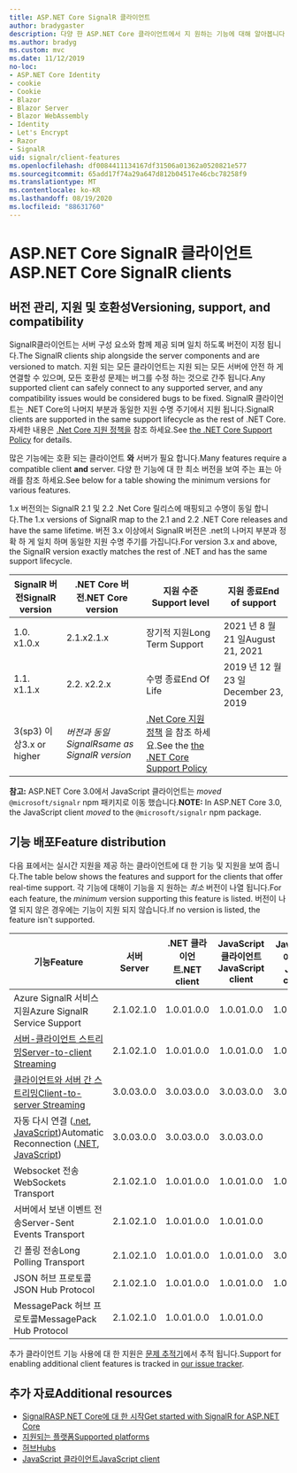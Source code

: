```yaml
---
title: ASP.NET Core SignalR 클라이언트
author: bradygaster
description: 다양 한 ASP.NET Core 클라이언트에서 지 원하는 기능에 대해 알아봅니다 SignalR .
ms.author: bradyg
ms.custom: mvc
ms.date: 11/12/2019
no-loc:
- ASP.NET Core Identity
- cookie
- Cookie
- Blazor
- Blazor Server
- Blazor WebAssembly
- Identity
- Let's Encrypt
- Razor
- SignalR
uid: signalr/client-features
ms.openlocfilehash: df0084411134167df31506a01362a0520821e577
ms.sourcegitcommit: 65add17f74a29a647d812b04517e46cbc78258f9
ms.translationtype: MT
ms.contentlocale: ko-KR
ms.lasthandoff: 08/19/2020
ms.locfileid: "88631760"
---
```

# <a name="aspnet-core-no-locsignalr-clients"></a><span data-ttu-id="1591b-103">ASP.NET Core SignalR 클라이언트</span><span class="sxs-lookup"><span data-stu-id="1591b-103">ASP.NET Core SignalR clients</span></span>

## <a name="versioning-support-and-compatibility"></a><span data-ttu-id="1591b-104">버전 관리, 지원 및 호환성</span><span class="sxs-lookup"><span data-stu-id="1591b-104">Versioning, support, and compatibility</span></span>

<span data-ttu-id="1591b-105">SignalR클라이언트는 서버 구성 요소와 함께 제공 되며 일치 하도록 버전이 지정 됩니다.</span><span class="sxs-lookup"><span data-stu-id="1591b-105">The SignalR clients ship alongside the server components and are versioned to match.</span></span> <span data-ttu-id="1591b-106">지원 되는 모든 클라이언트는 지원 되는 모든 서버에 안전 하 게 연결할 수 있으며, 모든 호환성 문제는 버그를 수정 하는 것으로 간주 됩니다.</span><span class="sxs-lookup"><span data-stu-id="1591b-106">Any supported client can safely connect to any supported server, and any compatibility issues would be considered bugs to be fixed.</span></span> <span data-ttu-id="1591b-107">SignalR 클라이언트는 .NET Core의 나머지 부분과 동일한 지원 수명 주기에서 지원 됩니다.</span><span class="sxs-lookup"><span data-stu-id="1591b-107">SignalR clients are supported in the same support lifecycle as the rest of .NET Core.</span></span> <span data-ttu-id="1591b-108">자세한 내용은 [.Net Core 지원 정책을](https://dotnet.microsoft.com/platform/support/policy/dotnet-core) 참조 하세요.</span><span class="sxs-lookup"><span data-stu-id="1591b-108">See [the .NET Core Support Policy](https://dotnet.microsoft.com/platform/support/policy/dotnet-core) for details.</span></span>

<span data-ttu-id="1591b-109">많은 기능에는 호환 되는 클라이언트 **와** 서버가 필요 합니다.</span><span class="sxs-lookup"><span data-stu-id="1591b-109">Many features require a compatible client **and** server.</span></span> <span data-ttu-id="1591b-110">다양 한 기능에 대 한 최소 버전을 보여 주는 표는 아래를 참조 하세요.</span><span class="sxs-lookup"><span data-stu-id="1591b-110">See below for a table showing the minimum versions for various features.</span></span>

<span data-ttu-id="1591b-111">1.x 버전의는 SignalR 2.1 및 2.2 .Net Core 릴리스에 매핑되고 수명이 동일 합니다.</span><span class="sxs-lookup"><span data-stu-id="1591b-111">The 1.x versions of SignalR map to the 2.1 and 2.2 .NET Core releases and have the same lifetime.</span></span> <span data-ttu-id="1591b-112">버전 3.x 이상에서 SignalR 버전은 .net의 나머지 부분과 정확 하 게 일치 하며 동일한 지원 수명 주기를 가집니다.</span><span class="sxs-lookup"><span data-stu-id="1591b-112">For version 3.x and above, the SignalR version exactly matches the rest of .NET and has the same support lifecycle.</span></span>

| <span data-ttu-id="1591b-113">SignalR 버전</span><span class="sxs-lookup"><span data-stu-id="1591b-113">SignalR version</span></span> | <span data-ttu-id="1591b-114">.NET Core 버전</span><span class="sxs-lookup"><span data-stu-id="1591b-114">.NET Core version</span></span> | <span data-ttu-id="1591b-115">지원 수준</span><span class="sxs-lookup"><span data-stu-id="1591b-115">Support level</span></span> | <span data-ttu-id="1591b-116">지원 종료</span><span class="sxs-lookup"><span data-stu-id="1591b-116">End of support</span></span> |
| - | - | - | - |
| <span data-ttu-id="1591b-117">1.0. x</span><span class="sxs-lookup"><span data-stu-id="1591b-117">1.0.x</span></span> | <span data-ttu-id="1591b-118">2.1.x</span><span class="sxs-lookup"><span data-stu-id="1591b-118">2.1.x</span></span> | <span data-ttu-id="1591b-119">장기적 지원</span><span class="sxs-lookup"><span data-stu-id="1591b-119">Long Term Support</span></span> | <span data-ttu-id="1591b-120">2021 년 8 월 21 일</span><span class="sxs-lookup"><span data-stu-id="1591b-120">August 21, 2021</span></span> |
| <span data-ttu-id="1591b-121">1.1. x</span><span class="sxs-lookup"><span data-stu-id="1591b-121">1.1.x</span></span> | <span data-ttu-id="1591b-122">2.2. x</span><span class="sxs-lookup"><span data-stu-id="1591b-122">2.2.x</span></span> | <span data-ttu-id="1591b-123">수명 종료</span><span class="sxs-lookup"><span data-stu-id="1591b-123">End Of Life</span></span> | <span data-ttu-id="1591b-124">2019 년 12 월 23 일</span><span class="sxs-lookup"><span data-stu-id="1591b-124">December 23, 2019</span></span> |
| <span data-ttu-id="1591b-125">3(sp3) 이상</span><span class="sxs-lookup"><span data-stu-id="1591b-125">3.x or higher</span></span> | <span data-ttu-id="1591b-126">*버전과 동일 SignalR*</span><span class="sxs-lookup"><span data-stu-id="1591b-126">*same as SignalR version*</span></span> | <span data-ttu-id="1591b-127">[.Net Core 지원 정책](https://dotnet.microsoft.com/platform/support/policy/dotnet-core) 을 참조 하세요.</span><span class="sxs-lookup"><span data-stu-id="1591b-127">See the [the .NET Core Support Policy](https://dotnet.microsoft.com/platform/support/policy/dotnet-core)</span></span> |

<span data-ttu-id="1591b-128">**참고:** ASP.NET Core 3.0에서 JavaScript 클라이언트는 *moved* `@microsoft/signalr` npm 패키지로 이동 했습니다.</span><span class="sxs-lookup"><span data-stu-id="1591b-128">**NOTE:** In ASP.NET Core 3.0, the JavaScript client *moved* to the `@microsoft/signalr` npm package.</span></span>

## <a name="feature-distribution"></a><span data-ttu-id="1591b-129">기능 배포</span><span class="sxs-lookup"><span data-stu-id="1591b-129">Feature distribution</span></span>

<span data-ttu-id="1591b-130">다음 표에서는 실시간 지원을 제공 하는 클라이언트에 대 한 기능 및 지원을 보여 줍니다.</span><span class="sxs-lookup"><span data-stu-id="1591b-130">The table below shows the features and support for the clients that offer real-time support.</span></span> <span data-ttu-id="1591b-131">각 기능에 대해이 기능을 지 원하는 *최소* 버전이 나열 됩니다.</span><span class="sxs-lookup"><span data-stu-id="1591b-131">For each feature, the *minimum* version supporting this feature is listed.</span></span> <span data-ttu-id="1591b-132">버전이 나열 되지 않은 경우에는 기능이 지원 되지 않습니다.</span><span class="sxs-lookup"><span data-stu-id="1591b-132">If no version is listed, the feature isn't supported.</span></span>

| <span data-ttu-id="1591b-133">기능</span><span class="sxs-lookup"><span data-stu-id="1591b-133">Feature</span></span> | <span data-ttu-id="1591b-134">서버</span><span class="sxs-lookup"><span data-stu-id="1591b-134">Server</span></span> | <span data-ttu-id="1591b-135">.NET 클라이언트</span><span class="sxs-lookup"><span data-stu-id="1591b-135">.NET client</span></span> | <span data-ttu-id="1591b-136">JavaScript 클라이언트</span><span class="sxs-lookup"><span data-stu-id="1591b-136">JavaScript client</span></span> | <span data-ttu-id="1591b-137">Java 클라이언트</span><span class="sxs-lookup"><span data-stu-id="1591b-137">Java client</span></span> |
| ---- | :-: | :-: | :-: | :-: |
| <span data-ttu-id="1591b-138">Azure SignalR 서비스 지원</span><span class="sxs-lookup"><span data-stu-id="1591b-138">Azure SignalR Service Support</span></span> |<span data-ttu-id="1591b-139">2.1.0</span><span class="sxs-lookup"><span data-stu-id="1591b-139">2.1.0</span></span>|<span data-ttu-id="1591b-140">1.0.0</span><span class="sxs-lookup"><span data-stu-id="1591b-140">1.0.0</span></span>|<span data-ttu-id="1591b-141">1.0.0</span><span class="sxs-lookup"><span data-stu-id="1591b-141">1.0.0</span></span>|<span data-ttu-id="1591b-142">1.0.0</span><span class="sxs-lookup"><span data-stu-id="1591b-142">1.0.0</span></span>|
| [<span data-ttu-id="1591b-143">서버-클라이언트 스트리밍</span><span class="sxs-lookup"><span data-stu-id="1591b-143">Server-to-client Streaming</span></span>](xref:signalr/streaming)          |<span data-ttu-id="1591b-144">2.1.0</span><span class="sxs-lookup"><span data-stu-id="1591b-144">2.1.0</span></span>|<span data-ttu-id="1591b-145">1.0.0</span><span class="sxs-lookup"><span data-stu-id="1591b-145">1.0.0</span></span>|<span data-ttu-id="1591b-146">1.0.0</span><span class="sxs-lookup"><span data-stu-id="1591b-146">1.0.0</span></span>|<span data-ttu-id="1591b-147">1.0.0</span><span class="sxs-lookup"><span data-stu-id="1591b-147">1.0.0</span></span>|
| [<span data-ttu-id="1591b-148">클라이언트와 서버 간 스트리밍</span><span class="sxs-lookup"><span data-stu-id="1591b-148">Client-to-server Streaming</span></span>](xref:signalr/streaming)          |<span data-ttu-id="1591b-149">3.0.0</span><span class="sxs-lookup"><span data-stu-id="1591b-149">3.0.0</span></span>|<span data-ttu-id="1591b-150">3.0.0</span><span class="sxs-lookup"><span data-stu-id="1591b-150">3.0.0</span></span>|<span data-ttu-id="1591b-151">3.0.0</span><span class="sxs-lookup"><span data-stu-id="1591b-151">3.0.0</span></span>|<span data-ttu-id="1591b-152">3.0.0</span><span class="sxs-lookup"><span data-stu-id="1591b-152">3.0.0</span></span>|
| <span data-ttu-id="1591b-153">자동 다시 연결 ([.net](/aspnet/core/signalr/dotnet-client?view=aspnetcore-3.0&tabs=visual-studio#handle-lost-connection), [JavaScript](/aspnet/core/signalr/javascript-client?view=aspnetcore-3.0#reconnect-clients))</span><span class="sxs-lookup"><span data-stu-id="1591b-153">Automatic Reconnection ([.NET](/aspnet/core/signalr/dotnet-client?view=aspnetcore-3.0&tabs=visual-studio#handle-lost-connection), [JavaScript](/aspnet/core/signalr/javascript-client?view=aspnetcore-3.0#reconnect-clients))</span></span>          |<span data-ttu-id="1591b-154">3.0.0</span><span class="sxs-lookup"><span data-stu-id="1591b-154">3.0.0</span></span>|<span data-ttu-id="1591b-155">3.0.0</span><span class="sxs-lookup"><span data-stu-id="1591b-155">3.0.0</span></span>|<span data-ttu-id="1591b-156">3.0.0</span><span class="sxs-lookup"><span data-stu-id="1591b-156">3.0.0</span></span>|❌|
| <span data-ttu-id="1591b-157">Websocket 전송</span><span class="sxs-lookup"><span data-stu-id="1591b-157">WebSockets Transport</span></span> |<span data-ttu-id="1591b-158">2.1.0</span><span class="sxs-lookup"><span data-stu-id="1591b-158">2.1.0</span></span>|<span data-ttu-id="1591b-159">1.0.0</span><span class="sxs-lookup"><span data-stu-id="1591b-159">1.0.0</span></span>|<span data-ttu-id="1591b-160">1.0.0</span><span class="sxs-lookup"><span data-stu-id="1591b-160">1.0.0</span></span>|<span data-ttu-id="1591b-161">1.0.0</span><span class="sxs-lookup"><span data-stu-id="1591b-161">1.0.0</span></span>|
| <span data-ttu-id="1591b-162">서버에서 보낸 이벤트 전송</span><span class="sxs-lookup"><span data-stu-id="1591b-162">Server-Sent Events Transport</span></span> |<span data-ttu-id="1591b-163">2.1.0</span><span class="sxs-lookup"><span data-stu-id="1591b-163">2.1.0</span></span>|<span data-ttu-id="1591b-164">1.0.0</span><span class="sxs-lookup"><span data-stu-id="1591b-164">1.0.0</span></span>|<span data-ttu-id="1591b-165">1.0.0</span><span class="sxs-lookup"><span data-stu-id="1591b-165">1.0.0</span></span>|❌|
| <span data-ttu-id="1591b-166">긴 폴링 전송</span><span class="sxs-lookup"><span data-stu-id="1591b-166">Long Polling Transport</span></span> |<span data-ttu-id="1591b-167">2.1.0</span><span class="sxs-lookup"><span data-stu-id="1591b-167">2.1.0</span></span>|<span data-ttu-id="1591b-168">1.0.0</span><span class="sxs-lookup"><span data-stu-id="1591b-168">1.0.0</span></span>|<span data-ttu-id="1591b-169">1.0.0</span><span class="sxs-lookup"><span data-stu-id="1591b-169">1.0.0</span></span>|<span data-ttu-id="1591b-170">3.0.0</span><span class="sxs-lookup"><span data-stu-id="1591b-170">3.0.0</span></span>|
| <span data-ttu-id="1591b-171">JSON 허브 프로토콜</span><span class="sxs-lookup"><span data-stu-id="1591b-171">JSON Hub Protocol</span></span> |<span data-ttu-id="1591b-172">2.1.0</span><span class="sxs-lookup"><span data-stu-id="1591b-172">2.1.0</span></span>|<span data-ttu-id="1591b-173">1.0.0</span><span class="sxs-lookup"><span data-stu-id="1591b-173">1.0.0</span></span>|<span data-ttu-id="1591b-174">1.0.0</span><span class="sxs-lookup"><span data-stu-id="1591b-174">1.0.0</span></span>|<span data-ttu-id="1591b-175">1.0.0</span><span class="sxs-lookup"><span data-stu-id="1591b-175">1.0.0</span></span>|
| <span data-ttu-id="1591b-176">MessagePack 허브 프로토콜</span><span class="sxs-lookup"><span data-stu-id="1591b-176">MessagePack Hub Protocol</span></span> |<span data-ttu-id="1591b-177">2.1.0</span><span class="sxs-lookup"><span data-stu-id="1591b-177">2.1.0</span></span>|<span data-ttu-id="1591b-178">1.0.0</span><span class="sxs-lookup"><span data-stu-id="1591b-178">1.0.0</span></span>|<span data-ttu-id="1591b-179">1.0.0</span><span class="sxs-lookup"><span data-stu-id="1591b-179">1.0.0</span></span>|❌|

<span data-ttu-id="1591b-180">추가 클라이언트 기능 사용에 대 한 지원은 [문제 추적기](https://github.com/dotnet/AspNetCore/issues)에서 추적 됩니다.</span><span class="sxs-lookup"><span data-stu-id="1591b-180">Support for enabling additional client features is tracked in [our issue tracker](https://github.com/dotnet/AspNetCore/issues).</span></span>

## <a name="additional-resources"></a><span data-ttu-id="1591b-181">추가 자료</span><span class="sxs-lookup"><span data-stu-id="1591b-181">Additional resources</span></span>

* [<span data-ttu-id="1591b-182">SignalRASP.NET Core에 대 한 시작</span><span class="sxs-lookup"><span data-stu-id="1591b-182">Get started with SignalR for ASP.NET Core</span></span>](xref:tutorials/signalr)
* [<span data-ttu-id="1591b-183">지원되는 플랫폼</span><span class="sxs-lookup"><span data-stu-id="1591b-183">Supported platforms</span></span>](xref:signalr/supported-platforms)
* [<span data-ttu-id="1591b-184">허브</span><span class="sxs-lookup"><span data-stu-id="1591b-184">Hubs</span></span>](xref:signalr/hubs)
* [<span data-ttu-id="1591b-185">JavaScript 클라이언트</span><span class="sxs-lookup"><span data-stu-id="1591b-185">JavaScript client</span></span>](xref:signalr/javascript-client)
